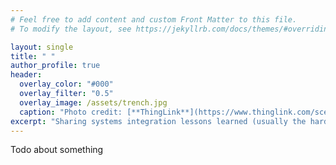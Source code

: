```yaml
---
# Feel free to add content and custom Front Matter to this file.
# To modify the layout, see https://jekyllrb.com/docs/themes/#overriding-theme-defaults

layout: single
title: " "
author_profile: true
header:
  overlay_color: "#000"
  overlay_filter: "0.5"
  overlay_image: /assets/trench.jpg
  caption: "Photo credit: [**ThingLink**](https://www.thinglink.com/scene/883003955959824386)"
excerpt: "Sharing systems integration lessons learned (usually the hard way)"
---
```


Todo about something